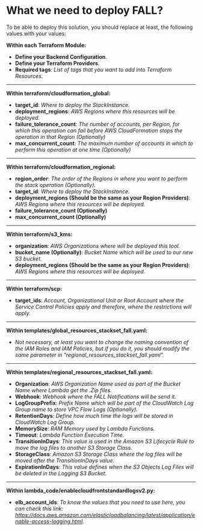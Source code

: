 # What we need to deploy FALL?

To be able to deploy this solution, you should replace at least, the following values with your values:

**Within each Terraform Module:**

* **Define your Backend Configuration**.
* **Define your Terraform Providers**.
* **Required tags**: *List of tags that you want to add into Terraform Resources.*

-----------------------------------------------------------------------------------------------------

**Within terraform/cloudformation_global:**
* **target_id**: *Where to deploy the StackInstance.*
* **deployment_regions**: *AWS Regions where this resources will be deployed.*
* **failure_tolerance_count**: *The number of accounts, per Region, for which this operation can fail before AWS CloudFormation stops the operation in that Region (Optionally)*
* **max_concurrent_count**: *The maximum number of accounts in which to perform this operation at one time (Optionally)*

-----------------------------------------------------------------------------------------------------

**Within terraform/cloudformation_regional:**
* **region_order**: *The order of the Regions in where you want to perform the stack operation (Optionally).*
* **target_id**: *Where to deploy the StackInstance.*
* **deployment_regions (Should be the same as your Region Providers)**: *AWS Regions where this resources will be deployed.*
* **failure_tolerance_count (Optionally)**
* **max_concurrent_count (Optionally)**

-----------------------------------------------------------------------------------------------------

**Within terraform/s3_kms:**
* **organization**: *AWS Organizations where will be deployed this tool.*
* **bucket_name (Optionally)**: *Bucket Name which will be used to our new S3 bucket.*
* **deployment_regions (Should be the same as your Region Providers)**: *AWS Regions where this resources will be deployed.*

-----------------------------------------------------------------------------------------------------

**Within terraform/scp:**
* **target_ids**: *Account, Organizational Unit or Root Account where the Service Control Policies apply and therefore, where the restrictions will apply.*

-----------------------------------------------------------------------------------------------------

**Within templates/global_resources_stackset_fall.yaml:**
* *Not necessary, at least you want to change the naming convention of the IAM Roles and IAM Policies, but if you do it, you should modify the same parameter in "regional_resources_stackset_fall.yaml".*


-----------------------------------------------------------------------------------------------------

**Within templates/regional_resources_stackset_fall.yaml:**
* **Organization**: *AWS Organization Name used as part of the Bucket Name where Lambda get the .Zip files.*
* **Webhook**: *Webhook where the FALL Notifications will be send it.*
* **LogGroupPrefix**: *Prefix Name which will be part of the CloudWatch Log Group name to store VPC Flow Logs (Optionally).*
* **RetentionDays**: *Define how much time the logs will be stored in CloudWatch Log Group.*
* **MemorySize**: *RAM Memory used by Lambda Functions.*
* **Timeout**: *Lambda Function Execution Time.*
* **TransitionInDays**: *This value is used in the Amazon S3 Lifecycle Rule to move the log files to another S3 Storage Class.*
* **StorageClass**: *Amazon S3 Storage Class where the log files will be moved after the TransitionInDays value.*
* **ExpirationInDays**: *This value defines when the S3 Objects Log Files will be deleted in the Logging S3 Bucket.*

-----------------------------------------------------------------------------------------------------

**Within lambda_code/enablecloudfrontstandardlogsv2.py:**

* **elb_account_ids**: *To know the values that you need to use here, you can check this link: https://docs.aws.amazon.com/elasticloadbalancing/latest/application/enable-access-logging.html.*